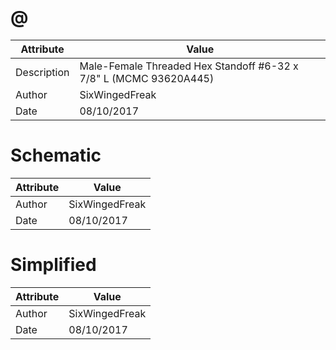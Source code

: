 # @
| Attribute | Value |
| ---  | ---     |
| Description | Male-Female Threaded Hex Standoff #6-32 x 7/8&quot; L (MCMC 93620A445) |
| Author | SixWingedFreak |
| Date | 08/10/2017 |
# Schematic
| Attribute | Value |
| ---  | ---     |
| Author | SixWingedFreak |
| Date | 08/10/2017 |
# Simplified
| Attribute | Value |
| ---  | ---     |
| Author | SixWingedFreak |
| Date | 08/10/2017 |

